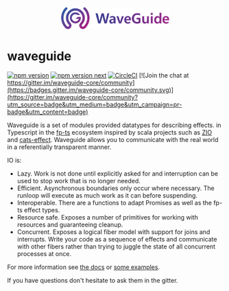 <h1 align=center>
<img src="logo/logotype.svg" width=50%>
</h1>

# waveguide

[![npm version](https://img.shields.io/npm/v/waveguide)](https://img.shields.io/npm/v/waveguide)
[![npm version next](https://img.shields.io/npm/v/waveguide/next)](https://img.shields.io/npm/v/waveguide/next)
[![CircleCI](https://circleci.com/gh/rzeigler/waveguide.svg?style=svg)](https://circleci.com/gh/rzeigler/waveguide) 
[![Join the chat at https://gitter.im/waveguide-core/community](https://badges.gitter.im/waveguide-core/community.svg)](https://gitter.im/waveguide-core/community?utm_source=badge&utm_medium=badge&utm_campaign=pr-badge&utm_content=badge)

Waveguide is a set of modules provided datatypes for describing effects. in Typescript in the [fp-ts](https://github.com/gcanti/fp-ts) ecosystem inspired by scala projects such as [ZIO](https://github.com/scalaz/scalaz-zio) and [cats-effect](https://github.com/typelevel/cats-effect). Waveguide allows you to communicate with the real world in a referentially transparent manner.

IO is:
- Lazy. Work is not done until explicitly asked for and interruption can be used to stop work that is no longer needed.
- Efficient. Asynchronous boundaries only occur where necessary. The runloop will execute as much work as it can before suspending.
- Interoperable. There are a functions to adapt Promises as well as the fp-ts effect types.
- Resource safe. Exposes a number of primitives for working with resources and guaranteeing cleanup.
- Concurrent. Exposes a logical fiber model with support for joins and interrupts. Write your code as a sequence of effects and communicate with other fibers rather than trying to juggle the state of all concurrent processes at once.

For more information see [the docs](https://rzeigler.github.io/waveguide) or [some examples](https://github.com/rzeigler/waveguide/blob/master/examples/).

If you have questions don't hesitate to ask them in the gitter.


